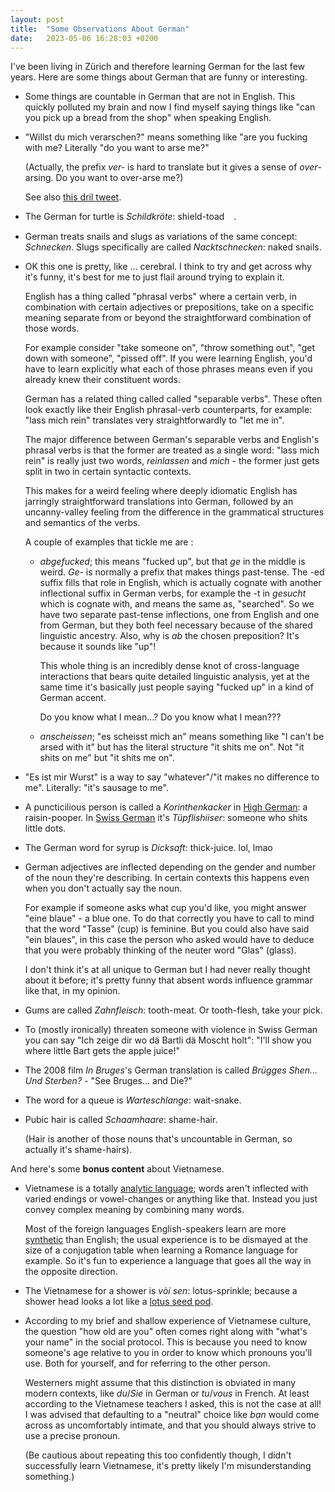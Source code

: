 ```yaml
---
layout: post
title:  "Some Observations About German"
date:   2023-05-06 16:28:03 +0200
---
```


I've been living in Zürich and therefore learning German for the last few years.
Here are some things about German that are funny or interesting.

- Some things are countable in German that are not in English. This quickly
  polluted my brain and now I find myself saying things like "can you pick up a
  bread from the shop" when speaking English.

- "Willst du mich verarschen?" means something like "are you fucking with me?
  Literally "do you want to arse me?" 

  (Actually, the prefix _ver-_ is hard to translate but it gives a sense of
  _over_-arsing. Do you want to over-arse me?)

  See also [this dril
  tweet](https://twitter.com/dril/status/539099548548079617?t=yORZJ7flC62K_LMkXdF7WA&s=19).

- The German for turtle is _Schildkröte_: shield-toad <span style="font-family: 'Noto Color Emoji', 'Apple Color Emoji', 'Segoe UI Emoji', 'Segoe UI Symbol', 'Android Emoji', 'EmojiSymbols';">🐢</span>.

- German treats snails and slugs as variations of the same concept: _Schnecken_.
  Slugs specifically are called _Nacktschnecken_: naked snails.

- OK this one is pretty, like ... cerebral. I think to try and get across why
  it's funny, it's best for me to just flail around trying to explain it.

  English has a thing called "phrasal verbs" where a certain verb, in
  combination with certain adjectives or prepositions, take on a specific
  meaning separate from or beyond the straightforward combination of those
  words.

  For example consider "take someone on", "throw something out", "get down with
  someone", "pissed off". If you were learning English, you'd have to learn
  explicitly what each of those phrases means even if you already knew their
  constituent words.

  German has a related thing called called "separable verbs". These often look
  exactly like their English phrasal-verb counterparts, for example: "lass mich
  rein" translates very straightforwardly to "let me in".

  The major difference between German's separable verbs and English's phrasal
  verbs is that the former are treated as a single word: "lass mich rein" is
  really just two words, _reinlassen_ and _mich_ - the former just gets split in
  two in certain syntactic contexts.

  This makes for a weird feeling where deeply idiomatic English has jarringly
  straightforward translations into German, followed by an uncanny-valley
  feeling from the difference in the grammatical structures and semantics of the
  verbs.

  A couple of examples that tickle me are :

   - _abgefucked_; this means "fucked up", but that _ge_ in the middle is weird.
     _Ge-_ is normally a prefix that makes things past-tense. The -ed suffix
     fills that role in English, which is actually cognate with another
     inflectional suffix in German verbs, for example the -t in _gesucht_ which
     is cognate with, and means the same as, "searched". So we have two
     separate past-tense inflections, one from English and one from German, but
     they both feel necessary because of the shared linguistic ancestry. Also,
     why is _ab_ the chosen preposition? It's because it sounds like "up"! 
     
     This whole thing is an incredibly dense knot of cross-language interactions
     that bears quite detailed linguistic analysis, yet at the same time it's
     basically just people saying "fucked up" in a kind of German accent.

     Do you know what I mean...? Do you know what I mean???
    
   - _anscheissen_; "es scheisst mich an" means something like "I can't be arsed
     with it" but has the literal structure "it shits me on". Not "it shits on
     me" but "it shits me on".

- "Es ist mir Wurst" is a way to say "whatever"/"it makes no difference to me".
  Literally: "it's sausage to me".

- A puncticilious person is called a _Korinthenkacker_ in [High
  German](https://en.wikipedia.org/wiki/Standard_German): a raisin-pooper. In
  [Swiss German](https://en.wikipedia.org/wiki/Swiss_German) it's
  _Tüpflishiiser_: someone who shits little dots.

- The German word for syrup is _Dicksaft_: thick-juice. lol, lmao

- German adjectives are inflected depending on the gender and number of the noun
  they're describing. In certain contexts this happens even when you don't
  actually say the noun. 
  
  For example if someone asks what cup you'd like, you might answer "eine blaue"
  \- a blue one. To do that correctly you have to call to mind that the word
  "Tasse" (cup) is feminine. But you could also have said "ein blaues", in this
  case the person who asked would have to deduce that you were probably thinking
  of the neuter word "Glas" (glass).

  I don't think it's at all unique to German but I had never really thought
  about it before; it's pretty funny that absent words influence grammar like
  that, in my opinion.

- Gums are called _Zahnfleisch_: tooth-meat. Or tooth-flesh, take your pick.

- To (mostly ironically) threaten someone with violence in Swiss German you can
  say "Ich zeige dir wo dä Bartli dä Moscht holt": "I'll show you where little
  Bart gets the apple juice!"

- The 2008 film _In Bruges_'s German translation is called _Brügges Shen... Und
  Sterben?_ - "See Bruges... and Die?"

- The word for a queue is _Warteschlange_: wait-snake.

- Pubic hair is called _Schaamhaare_: shame-hair.

  (Hair is another of those nouns that's uncountable in German, so actually it's
  shame-hairs).
  
And here's some **bonus content** about Vietnamese.

- Vietnamese is a totally [analytic
  language](https://en.wikipedia.org/wiki/Analytic_language); words aren't
  inflected with varied endings or vowel-changes or anything like that. Instead
  you just convey complex meaning by combining many words.

  Most of the foreign languages English-speakers learn are more
  [synthetic](https://en.wikipedia.org/wiki/Synthetic_language) than English;
  the usual experience is to be dismayed at the size of a conjugation table when
  learning a Romance language for example. So it's fun to experience a language
  that goes all the way in the opposite direction.

- The Vietnamese for a shower is _vòi sen_: lotus-sprinkle; because a shower
  head looks a lot like a [lotus seed
  pod](https://upload.wikimedia.org/wikipedia/commons/thumb/c/c8/Lotus_seed_pod.jpg/450px-Lotus_seed_pod.jpg?20200526035413).

- According to my brief and shallow experience of Vietnamese culture, the
  question "how old are you" often comes right along with "what's your name" in
  the social protocol. This is because you need to know someone's age relative
  to you in order to know which pronouns you'll use. Both for yourself, and for
  referring to the other person.

  Westerners might assume that this distinction is obviated in many modern
  contexts, like _du_/_Sie_ in German or _tu_/_vous_ in French. At least
  according to the Vietnamese teachers I asked, this is not the case at all! I
  was advised that defaulting to a "neutral" choice like *bạn*  would come
  across as uncomfortably intimate, and that you should always strive to use 
  a precise pronoun.

  (Be cautious about repeating this too confidently though, I didn't
  successfully learn Vietnamese, it's pretty likely I'm misunderstanding
  something.)